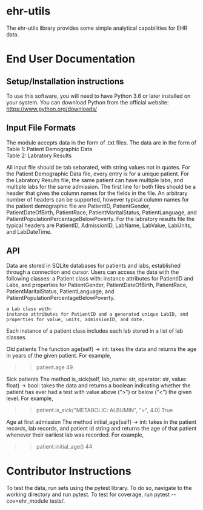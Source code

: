 # ehr-utils

The ehr-utils library provides some simple analytical capabilities for EHR data.

# End User Documentation

## Setup/Installation instructions

To use this software, you will need to have Python 3.6 or later installed on your system. You can download Python from the official website: https://www.python.org/downloads/

## Input File Formats
The module accepts data in the form of .txt files. The data are in the form of
    Table 1: Patient Demographic Data    
    Table 2: Labratory Results

All input file should be tab sebarated, with string values not in quotes. For the Patient Demographic Data file, every entry is for a unique patient. For the Labratory Results file, the same patient can have multiple labs, and multiple labs for the same admission. The first line for both files should be a header that gives the column names for the fields in the file. An arbitrary number of headers can be supported, however typical column names for the patient demographic file are PatientID, PatientGender, PatientDateOfBirth, PatientRace, PatientMaritalStatus, PatientLanguage, and PatientPopulationPercentageBelowPoverty. For the labratory results file the typical headers are PatientID, AdmissionID, LabName, LabValue, LabUnits, and LabDateTime.

## API
Data are stored in SQLite databases for patients and labs, established through a connection and cursor. Users can access the data with the following classes:
    a Patient class with:
    instance attributes for PatientID and Labs, and properties for PatientGender, PatientDateOfBirth, PatientRace, PatientMaritalStatus, PatientLanguage, and PatientPopulationPercentageBelowPoverty.

    a Lab class with:
    instance attributes for PatientID and a generated unique LabID, and properties for value, units, admissionID, and date.

Each instance of a patient class includes each lab stored in a list of lab classes.

Old patients
The function age(self) -> int: takes the data and returns the age in years of the given patient. For example,

>> patient.age
49


Sick patients
The method is_sick(self, lab_name: str, operator: str, value: float) -> bool: takes the data and returns a boolean indicating whether the patient has ever had a test with value above (">") or below ("<") the given level. For example,

>> patient.is_sick("METABOLIC: ALBUMIN", ">", 4.0)
True

Age at first admission
The method initial_age(self) -> int: takes in the patient records, lab records, and patient id string and returns the age of that patient whenever their earliest lab was recorded. For example,

>> patient.initial_age()
44

# Contributor Instructions

To test the data, run sets using the pytest library. To do so, navigate to the working directory and run pytest.
To test for coverage, run pytest --cov=ehr_module tests/. 


